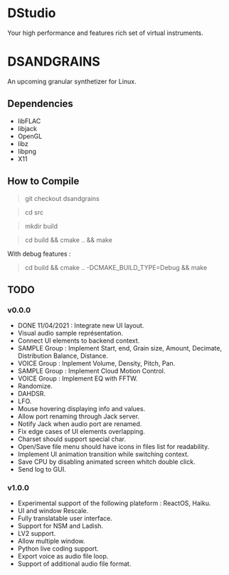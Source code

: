 # DStudio

Your high performance and features rich set of virtual instruments.

# DSANDGRAINS 

An upcoming granular synthetizer for Linux. 

## Dependencies

- libFLAC
- libjack
- OpenGL
- libz
- libpng
- X11

## How to Compile

> git checkout dsandgrains

> cd src

> mkdir build

> cd build && cmake .. && make

With debug features :

> cd build && cmake .. -DCMAKE_BUILD_TYPE=Debug && make

## TODO

### v0.0.0

- DONE 11/04/2021 : Integrate new UI layout. 
- Visual audio sample représentation.
- Connect UI elements to backend context.
- SAMPLE Group : Implement Start, end, Grain size, Amount, Decimate, Distribution Balance, Distance.
- VOICE Group : Inplement Volume, Density, Pitch, Pan.
- SAMPLE Group : Implement Cloud Motion Control.
- VOICE Group : Implement EQ with FFTW.
- Randomize.
- DAHDSR.
- LFO.
- Mouse hovering displaying info and values.
- Allow port renaming through Jack server.
- Notify Jack when audio port are renamed.
- Fix edge cases of UI elements overlapping.
- Charset should support special char.
- Open/Save file menu should have icons in files list for readability.
- Implement UI animation transition while switching context.
- Save CPU by disabling animated screen whitch double click.
- Send log to GUI.

### v1.0.0

- Experimental support of the following plateform : ReactOS, Haiku.
- UI and window Rescale.
- Fully translatable user interface.
- Support for NSM and Ladish.
- LV2 support.
- Allow multiple window.
- Python live coding support.
- Export voice as audio file loop.
- Support of additional audio file format.
